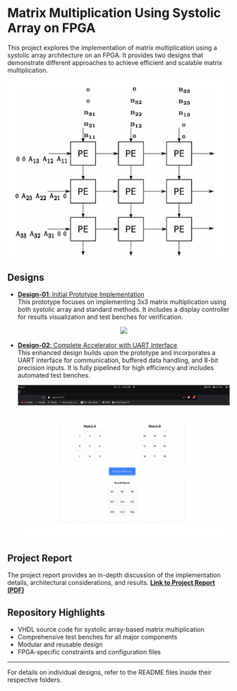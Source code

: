 # Matrix Multiplication Using Systolic Array on FPGA

This project explores the implementation of matrix multiplication using a systolic array architecture on an FPGA. It provides two designs that demonstrate different approaches to achieve efficient and scalable matrix multiplication.

<p align="center">
  <img src="./Execution%20Diagrams/Analysis%20and%20Comparisons/concept.png" />
</p>

## Designs

- [**Design-01**: Initial Prototype Implementation](./Design-01)  
  This prototype focuses on implementing 3x3 matrix multiplication using both systolic array and standard methods. It includes a display controller for results visualization and test benches for verification.
  <p align="center">
  <img src="./Execution%20Diagrams/Analysis%20and%20Comparisons/RTL_Sys.png" />
</p>

- [**Design-02**: Complete Accelerator with UART Interface](./Design-02)  
  This enhanced design builds upon the prototype and incorporates a UART interface for communication, buffered data handling, and 8-bit precision inputs. It is fully pipelined for high efficiency and includes automated test benches.
  <p align="center">
  <img src="./Execution%20Diagrams/Analysis%20and%20Comparisons/interface.png" />
</p>

## Project Report

The project report provides an in-depth discussion of the implementation details, architectural considerations, and results. [**Link to Project Report (PDF)**](https://drive.google.com/file/d/1yXFW3y4D8ff6LSvk0fo420ny9tUrlQnj/view?usp=sharing)

## Repository Highlights

- VHDL source code for systolic array-based matrix multiplication
- Comprehensive test benches for all major components
- Modular and reusable design
- FPGA-specific constraints and configuration files

---

For details on individual designs, refer to the README files inside their respective folders.
